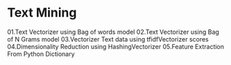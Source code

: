 # Text Mining

01.Text Vectorizer using Bag of words model
02.Text Vectorizer using Bag of N Grams model
03.Vectorizer Text data using tfidfVectorizer scores
04.Dimensionality Reduction using HashingVectorizer
05.Feature Extraction From Python Dictionary


